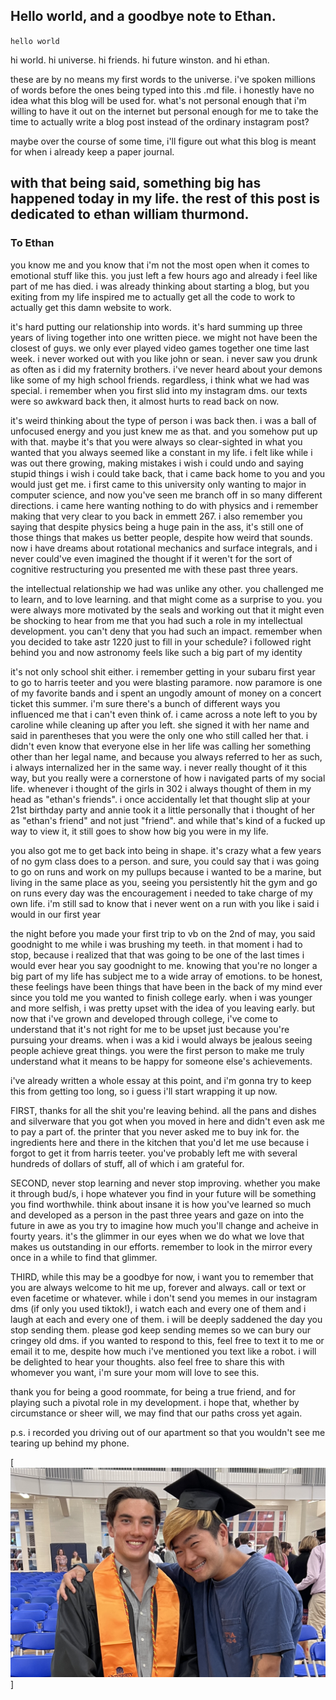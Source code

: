 ## Hello world, and a goodbye note to Ethan.

`hello world`

hi world. hi universe. hi friends. hi future winston. and hi ethan.

these are by no means my first words to the universe. i've spoken millions of words before the ones being typed into this .md file.
i honestly have no idea what this blog will be used for. what's not personal enough that i'm willing to have it out on the internet but personal enough for me to take the time to actually write a blog post instead of the ordinary instagram post?

maybe over the course of some time, i'll figure out what this blog is meant for when i already keep a paper journal.

with that being said, something big has happened today in my life. the rest of this post is dedicated to ethan william thurmond.
---

### To Ethan

you know me and you know that i'm not the most open when it comes to emotional stuff like this. you just left a few hours ago and already i feel like part of me has died. i was already thinking about starting a blog, but you exiting from my life inspired me to actually get all the code to work to actually get this damn website to work. 

it's hard putting our relationship into words. it's hard summing up three years of living together into one written piece. we might not have been the closest of guys. we only ever played video games together one time last week. i never worked out with you like john or sean. i never saw you drunk as often as i did my fraternity brothers. i've never heard about your demons like some of my high school friends. regardless, i think what we had was special. i remember when you first slid into my instagram dms. our texts were so awkward back then, it almost hurts to read back on now.

it's weird thinking about the type of person i was back then. i was a ball of unfocused energy and you just knew me as that. and you somehow put up with that. maybe it's that you were always so clear-sighted in what you wanted that you always seemed like a constant in my life. i felt like while i was out there growing, making mistakes i wish i could undo and saying stupid things i wish i could take back, that i came back home to you and you would just get me. i first came to this university only wanting to major in computer science, and now you've seen me branch off in so many different directions. i came here wanting nothing to do with physics and i remember making that very clear to you back in emmett 267. i also remember you saying that despite physics being a huge pain in the ass, it's still one of those things that makes us better people, despite how weird that sounds. now i have dreams about rotational mechanics and surface integrals, and i never could've even imagined the thought if it weren't for the sort of cognitive restructuring you presented me with these past three years. 

the intellectual relationship we had was unlike any other. you challenged me to learn, and to love learning. and that might come as a surprise to you. you were always more motivated by the seals and working out that it might even be shocking to hear from me that you had such a role in my intellectual development. you can't deny that you had such an impact. remember when you decided to take astr 1220 just to fill in your schedule? i followed right behind you and now astronomy feels like such a big part of my identity

it's not only school shit either. i remember getting in your subaru first year to go to harris teeter and you were blasting paramore. now paramore is one of my favorite bands and i spent an ungodly amount of money on a concert ticket this summer. i'm sure there's a bunch of different ways you influenced me that i can't even think of. i came across a note left to you by caroline while cleaning up after you left. she signed it with her name and said in parentheses that you were the only one who still called her that. i didn't even know that everyone else in her life was calling her something other than her legal name, and because you always referred to her as such, i always internalized her in the same way. i never really thought of it this way, but you really were a cornerstone of how i navigated parts of my social life. whenever i thought of the girls in 302 i always thought of them in my head as "ethan's friends". i once accidentally let that thought slip at your 21st birthday party and annie took it a little personally that i thought of her as "ethan's friend" and not just "friend". and while that's kind of a fucked up way to view it, it still goes to show how big you were in my life. 

you also got me to get back into being in shape. it's crazy what a few years of no gym class does to a person. and sure, you could say that i was going to go on runs and work on my pullups because i wanted to be a marine, but living in the same place as you, seeing you persistently hit the gym and go on runs every day was the encouragement i needed to take charge of my own life. i'm still sad to know that i never went on a run with you like i said i would in our first year

the night before you made your first trip to vb on the 2nd of may, you said goodnight to me while i was brushing my teeth. in that moment i had to stop, because i realized that that was going to be one of the last times i would ever hear you say goodnight to me. knowing that you're no longer a big part of my life has subject me to a wide array of emotions. to be honest, these feelings have been things that have been in the back of my mind ever since you told me you wanted to finish college early. when i was younger and more selfish, i was pretty upset with the idea of you leaving early. but now that i've grown and developed through college, i've come to understand that it's not right for me to be upset just because you're pursuing your dreams. when i was a kid i would always be jealous seeing people achieve great things. you were the first person to make me truly understand what it means to be happy for someone else's achievements.

i've already written a whole essay at this point, and i'm gonna try to keep this from getting too long, so i guess i'll start wrapping it up now.

FIRST, thanks for all the shit you're leaving behind. all the pans and dishes and silverware that you got when you moved in here and didn't even ask me to pay a part of. the printer that you never asked me to buy ink for. the ingredients here and there in the kitchen that you'd let me use because i forgot to get it from harris teeter. you've probably left me with several hundreds of dollars of stuff, all of which i am grateful for.

SECOND, never stop learning and never stop improving. whether you make it through bud/s, i hope whatever you find in your future will be something you find worthwhile. think about insane it is how you've learned so much and developed as a person in the past three years and gaze on into the future in awe as you try to imagine how much you'll change and acheive in fourty years. it's the glimmer in our eyes when we do what we love that makes us outstanding in our efforts. remember to look in the mirror every once in a while to find that glimmer.

THIRD, while this may be a goodbye for now, i want you to remember that you are always welcome to hit me up, forever and always. call or text or even facetime or whatever. while i don't send you memes in our instagram dms (if only you used tiktok!), i watch each and every one of them and i laugh at each and every one of them. i will be deeply saddened the day you stop sending them. please god keep sending memes so we can bury our cringey old dms. 
if you wanted to respond to this, feel free to text it to me or email it to me, despite how much i've mentioned you text like a robot. i will be delighted to hear your thoughts. also feel free to share this with whomever you want, i'm sure your mom will love to see this.

thank you for being a good roommate, for being a true friend, and for playing such a pivotal role in my development. i hope that, whether by circumstance or sheer will, we may find that our paths cross yet again. 

p.s. i recorded you driving out of our apartment so that you wouldn't see me tearing up behind my phone.

[![Image of Ethan and I at his graduation ceremony on 21. May 2023](../images/2023-05-22-first-post/ethan_grad.jpg)]